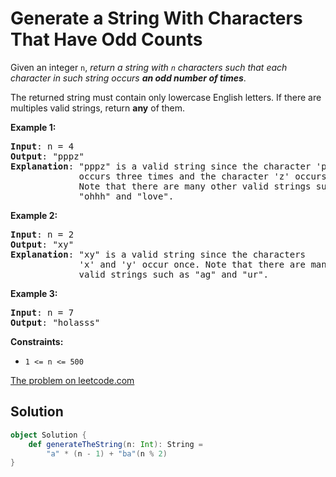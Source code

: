 # Generate a String With Characters That Have Odd Counts

Given an integer `n`, <i>return a string with <code>n</code> characters
such that each character in such string occurs <b>an odd number of
times</b></i>.

The returned string must contain only lowercase English letters. If
there are multiples valid strings, return **any** of them.

**Example 1:**
<pre>
<b>Input</b>: n = 4
<b>Output</b>: "pppz"
<b>Explanation</b>: "pppz" is a valid string since the character 'p'
             occurs three times and the character 'z' occurs once.
             Note that there are many other valid strings such as
             "ohhh" and "love".
</pre>

**Example 2:**
<pre>
<b>Input</b>: n = 2
<b>Output</b>: "xy"
<b>Explanation</b>: "xy" is a valid string since the characters
             'x' and 'y' occur once. Note that there are many other
             valid strings such as "ag" and "ur".
</pre>

**Example 3:**
<pre>
<b>Input</b>: n = 7
<b>Output</b>: "holasss"
</pre>

**Constraints:**

* `1 <= n <= 500`

[The problem on leetcode.com](https://leetcode.com/problems/generate-a-string-with-characters-that-have-odd-counts/)

## Solution

```scala
object Solution {
    def generateTheString(n: Int): String =
        "a" * (n - 1) + "ba"(n % 2)
}
```
